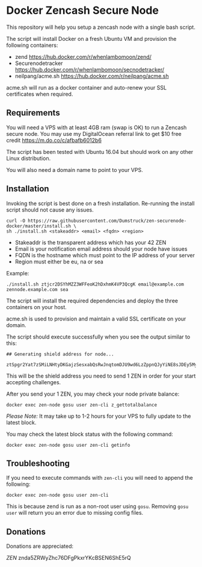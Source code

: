 # Docker Zencash Secure Node

This repository will help you setup a zencash node with a single bash script.

The script will install Docker on a fresh Ubuntu VM and provision the following
containers:

- zend https://hub.docker.com/r/whenlambomoon/zend/
- Securenodetracker https://hub.docker.com/r/whenlambomoon/secnodetracker/
- neilpang/acme.sh https://hub.docker.com/r/neilpang/acme.sh

acme.sh will run as a docker container and auto-renew your SSL certificates when required.

## Requirements

You will need a VPS with at least 4GB ram (swap is OK) to run a Zencash secure node. You may use my DigitalOcean referral link to get $10 free credit https://m.do.co/c/afbafb6012b6

The script has been tested with Ubuntu 16.04 but should work on any other Linux distribution.

You will also need a domain name to point to your VPS.

## Installation

Invoking the script is best done on a fresh installation. Re-running the install script should not
cause any issues.

```
curl -O https://raw.githubusercontent.com/Dumstruck/zen-securenode-docker/master/install.sh \
sh ./install.sh <stakeaddr> <email> <fqdn> <region>
```

- Stakeaddr is the transparent address which has your 42 ZEN
- Email is your notification email address should your node have issues
- FQDN is the hostname which must point to the IP address of your server
- Region must either be eu, na or sea

Example:

`./install.sh ztjcr2DSYhMZZ3WFFeoK2hDxhmK4VP3QcgK email@example.com zennode.example.com sea`

The script will install the required dependencies and deploy the three containers on your host.

acme.sh is used to provision and maintain a valid SSL certificate on your domain.

The script should execute successfully when you see the output similar to this:

```
## Generating shield address for node...

ztSpgr2Yat7zSMiLNHtyDKGajzSesxabQsRwJnqtomDJU9wd6LzZppnQJyYiNE8sJDEy5MyTiMrSjf3bWcMKgtF9xcEY4eA
```

This will be the shield address you need to send 1 ZEN in order for your start accepting challenges.

After you send your 1 ZEN, you may check your node private balance:

```
docker exec zen-node gosu user zen-cli z_gettotalbalance
```

*Please Note:* It may take up to 1-2 hours for your VPS to fully update to the latest block.

You may check the latest block status with the following command:

```
docker exec zen-node gosu user zen-cli getinfo
```

## Troubleshooting

If you need to execute commands with `zen-cli` you will need to append the following:

```
docker exec zen-node gosu user zen-cli
```

This is because zend is run as a non-root user using `gosu`. Removing `gosu user` will return
you an error due to missing config files.

## Donations

Donations are appreciated:

*ZEN* znda5ZRWyZhc76DFgPkxrYKcBSEN6ShE5rQ
